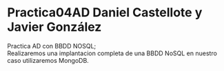 # Practica04AD Daniel Castellote y Javier González
Practica AD con BBDD NOSQL;</br>
Realizaremos una implantacion completa de una BBDD NoSQL en nuestro caso utilizaremos MongoDB.</br>


